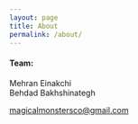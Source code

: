 ```yaml
---
layout: page
title: About
permalink: /about/
---
```


#### Team:  
Mehran Einakchi  
Behdad Bakhshinategh


[magicalmonstersco@gmail.com](mailto:magicalmonstersco@gmail.com)
